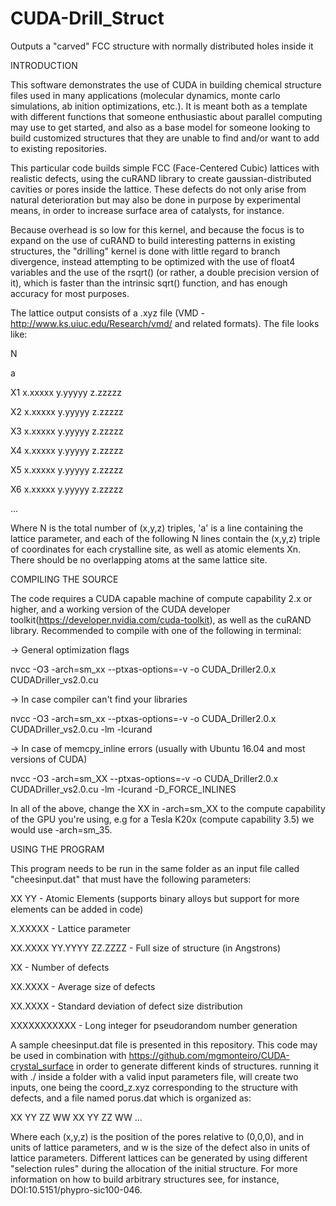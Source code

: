 # CUDA-Drill_Struct
Outputs a "carved" FCC structure with normally distributed holes inside it

INTRODUCTION

This software demonstrates the use of CUDA in building chemical structure files used in many applications (molecular dynamics, monte carlo simulations, ab inition optimizations, etc.). It is meant both as a template with different functions that someone enthusiastic about parallel computing may use to get started, and also as a base model for someone looking to build customized structures that they are unable to find and/or want to add to existing repositories.

This particular code builds simple FCC (Face-Centered Cubic) lattices with realistic defects, using the cuRAND library to create gaussian-distributed cavities or pores inside the lattice. These defects do not only arise from natural deterioration but may also be done in purpose by experimental means, in order to increase surface area of catalysts, for instance.

Because overhead is so low for this kernel, and because the focus is to expand on the use of cuRAND to build interesting patterns in existing structures, the "drilling" kernel is done with little regard to branch divergence, instead attempting to be optimized with the use of float4 variables and the use of the rsqrt() (or rather, a double precision version of it), which is faster than the intrinsic sqrt() function, and has enough accuracy for most purposes.

The lattice output consists of a .xyz file (VMD - http://www.ks.uiuc.edu/Research/vmd/ and related formats). The file looks like:

N

a

X1 x.xxxxx y.yyyyy z.zzzzz

X2 x.xxxxx y.yyyyy z.zzzzz

X3 x.xxxxx y.yyyyy z.zzzzz

X4 x.xxxxx y.yyyyy z.zzzzz

X5 x.xxxxx y.yyyyy z.zzzzz

X6 x.xxxxx y.yyyyy z.zzzzz

...

Where N is the total number of (x,y,z) triples, 'a' is a line containing the lattice parameter, and each of the following N lines contain the (x,y,z) triple of coordinates for each crystalline site, as well as atomic elements Xn. There should be no overlapping atoms at the same lattice site.

COMPILING THE SOURCE

The code requires a CUDA capable machine of compute capability 2.x or higher, and a working version of the CUDA developer toolkit(https://developer.nvidia.com/cuda-toolkit), as well as the cuRAND library. Recommended to compile with one of the following in terminal:

-> General optimization flags

nvcc -O3 -arch=sm_xx --ptxas-options=-v -o CUDA_Driller2.0.x CUDADriller_vs2.0.cu

-> In case compiler can't find your libraries

nvcc -O3 -arch=sm_xx --ptxas-options=-v -o CUDA_Driller2.0.x CUDADriller_vs2.0.cu -lm -lcurand

-> In case of memcpy_inline errors (usually with Ubuntu 16.04 and most versions of CUDA)

nvcc -O3 -arch=sm_XX --ptxas-options=-v -o CUDA_Driller2.0.x CUDADriller_vs2.0.cu -lm -lcurand -D_FORCE_INLINES

In all of the above, change the XX in -arch=sm_XX to the compute capability of the GPU you're using, e.g for a Tesla K20x (compute capability 3.5) we would use -arch=sm_35.

USING THE PROGRAM

This program needs to be run in the same folder as an input file called "cheesinput.dat" that must have the following parameters:

XX YY - Atomic Elements (supports binary alloys but support for more elements can be added in code)

X.XXXXX - Lattice parameter

XX.XXXX YY.YYYY ZZ.ZZZZ - Full size of structure (in Angstrons)

XX - Number of defects

XX.XXXX - Average size of defects

XX.XXXX - Standard deviation of defect size distribution

XXXXXXXXXXX - Long integer for pseudorandom number generation

A sample cheesinput.dat file is presented in this repository. This code may be used in combination with https://github.com/mgmonteiro/CUDA-crystal_surface in order to generate different kinds of structures. running it with ./ inside a folder with a valid input parameters file, will create two inputs, one being the coord_z.xyz corresponding to the structure with defects, and a file named porus.dat which is organized as:

XX YY ZZ WW
XX YY ZZ WW
...

Where each (x,y,z) is the position of the pores relative to (0,0,0), and in units of lattice parameters, and w is the size of the defect also in units of lattice parameters. Different lattices can be generated by using different "selection rules" during the allocation of the initial structure. For more information on how to build arbitrary structures see, for instance, DOI:10.5151/phypro-sic100-046.
